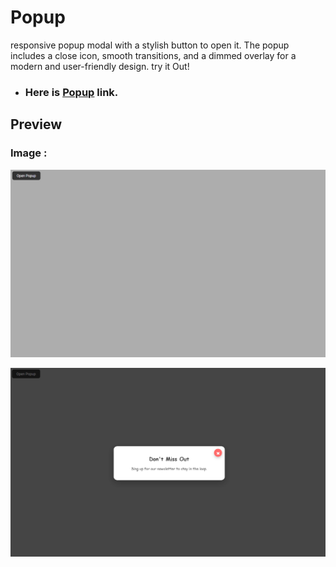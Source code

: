 # Popup
responsive popup modal with a stylish button to open it. The popup includes a close icon, smooth transitions, and a dimmed overlay for a modern and user-friendly design. try it Out!

- ### Here is [Popup](https://daynightthemebash.netlify.app/) link.

## Preview

### Image :
<p align="center">
    <img src="./image/image0.png" />
</p>
<p align="center">
    <img src="./image/image.png" />
</p>
